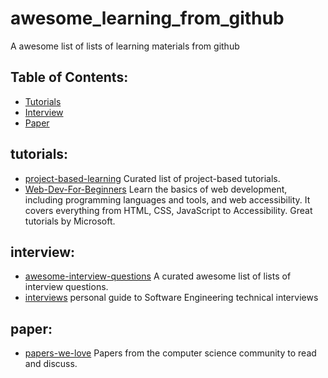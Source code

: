# awesome_learning_from_github
A awesome list of lists of learning materials from github

## Table of Contents:
* [Tutorials](#tutorials)
* [Interview](#interview)
* [Paper](#paper)

## tutorials:
* [project-based-learning](https://github.com/tuvtran/project-based-learning) Curated list of project-based tutorials.
* [Web-Dev-For-Beginners](https://github.com/microsoft/Web-Dev-For-Beginners) Learn the basics of web development, including programming languages and tools, and web accessibility. It covers everything from HTML, CSS, JavaScript to Accessibility. Great tutorials by Microsoft.

## interview:
* [awesome-interview-questions](https://github.com/DopplerHQ/awesome-interview-questions) A curated awesome list of lists of interview questions.
* [interviews](https://github.com/kdn251/interviews) personal guide to Software Engineering technical interviews

## paper:
* [papers-we-love](https://github.com/papers-we-love/papers-we-love) Papers from the computer science community to read and discuss.